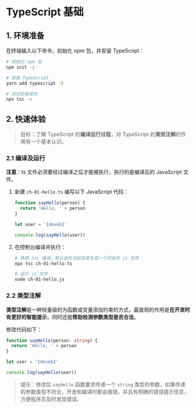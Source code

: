 # TypeScript 基础

## 1. 环境准备

在终端输入以下命令，初始化 npm 包，并安装 TypeScript：

```bash
# 初始化 npm 包
npm init -y

# 安装 TypeScript
yarn add typescript -D

# 测试安装成功
npx tsc -v
```

## 2. 快速体验

> 目标：了解 TypeScript 的**编译运行过程**，对 TypeScript 的**类型注解**的作用有一个基本认识。

### 2.1 编译及运行

**注意**：ts 文件必须要经过编译之后才能被执行，执行的是编译后的 JavaScript 文件。

1. 新建 `ch-01-hello.ts` 编写以下 JavaScript 代码：

   ```ts
   function sayHello(person) {
     return 'Hello, ' + person
   }

   let user = 'IdevebI'

   console.log(sayHello(user))
   ```

2. 在控制台编译并执行：

   ```bash
   # 使用 tsc 编译，默认会在当前目录生成一个同名的 js 文件
   npx tsc ch-01-hello.ts

   # 运行 js 文件
   node ch-01-hello.js
   ```

### 2.2 类型注解

**类型注解**是一种轻量级的为函数或变量添加约束的方式，最直观的作用是**在开发时有更好的智能提示**，同时还能**帮助检测参数类型是否合法**。

修改代码如下：

```ts
function sayHello(person: string) {
  return 'Hello, ' + person
}

let user = 'IdevebI'

console.log(sayHello(user))
```

> 提示：修改后 `sayHello` 函数要求传递一个 `string` 类型的参数，如果传递的参数类型不符合，开发和编译时都会报错，并且有明确的错误提示信息，方便程序员及时发现错误。
